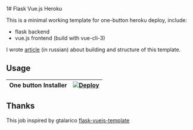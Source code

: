 1# Flask Vue.js Heroku

This is a minimal working template for one-button heroku deploy, include:

- flask backend
- vue.js frontend (build with vue-cli-3)

I wrote [article]() (in russian) about building and structure of this template.

## Usage

|One button Installer | [![Deploy](https://www.herokucdn.com/deploy/button.svg)](https://heroku.com/deploy) |
|---------------------|-------------------------------------------------------------------------------------|

## Thanks

This job inspired by gtalarico [flask-vuejs-template](https://github.com/gtalarico/flask-vuejs-template)
